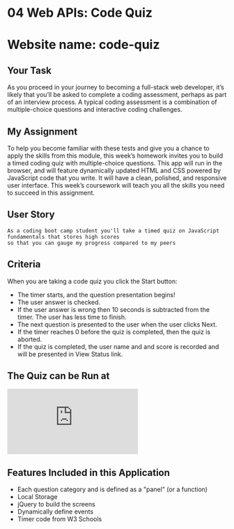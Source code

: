 # 04 Web APIs: Code Quiz
# Website name: code-quiz

## Your Task

As you proceed in your journey to becoming a full-stack web developer, it’s likely that you’ll be asked to complete a coding assessment, perhaps as part of an interview process. A typical coding assessment is a combination of multiple-choice questions and interactive coding challenges. 

## My Assignment

To help you become familiar with these tests and give you a chance to apply the skills from this module, this week’s homework invites you to build a timed coding quiz with multiple-choice questions. This app will run in the browser, and will feature dynamically updated HTML and CSS powered by JavaScript code that you write. It will have a clean, polished, and responsive user interface. This week’s coursework will teach you all the skills you need to succeed in this assignment.


## User Story

```
As a coding boot camp student you'll take a timed quiz on JavaScript fundamentals that stores high scores
so that you can gauge my progress compared to my peers
```


## Criteria

When you are taking a code quiz you click the Start button:

 - The timer starts, and the question presentation begins!
 - The user answer is checked.
 - If the user answer is wrong then 10 seconds is subtracted from the timer.  The user has less time to finish.
 - The next question is presented to the user when the user clicks Next.
 - If the timer reaches 0 before the quiz is completed, then the quiz is aborted.
 - If the quiz is completed, the user name and and score is recorded and will be presented in View Status link.



## The Quiz can be Run at 

![code quiz](https://bootcampdev.github.io/code-quiz-challenge/index.html#)



## Features Included in this Application

 - Each question category and is defined as a "panel" (or a function)
 - Local Storage
 - jQuery to build the screens
 - Dynamically define events
 - Timer code from W3 Schools


